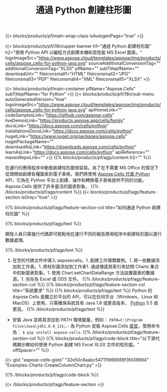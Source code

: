 ﻿---
title: 通過 Python 創建柱形圖
url: /zh-hant/python-java/create-column-chart/
description: Python 使用 Python 庫將柱形圖創建到 Excel 的示例代碼。使用此代碼在基於 Python 的應用程序中為 MS Excel 創建柱形圖。
---
{{< blocks/products/pf/main-wrap-class isAutogenPage="true" >}}

{{< blocks/products/pf/i18n/upper-banner h1="通過 Python 創建柱形圖" h2="使用 Python API 以編程方式創建本機和高性能 MS Excel 圖表。" logoImageSrc="https://www.aspose.cloud/templates/aspose/img/products/cells/aspose_cells-for-python-java.svg" sourceAdditionalConversionTag="" additionalConversionTag="XLSX" pfName="" subTitlepfName="" downloadUrl="" fileiconsmall1="HTML" fileiconsmall2="JPG" fileiconsmall3="PDF" fileiconsmall4="XML" fileiconsmall5="XLSX" >}}

{{< blocks/products/pf/main-container pfName="Aspose.Cells" subTitlepfName="for Python" >}}
{{< blocks/products/pf/i18n/sub-menu autoGeneratedVersion="true" logoImageSrc="https://www.aspose.cloud/templates/aspose/img/products/cells/aspose_cells-for-python-java.svg" apiHomeLink="" codeSamplesLink="https://github.com/aspose-cells" liveDemosLink="https://products.aspose.app/cells/family" docsLink="https://docs.aspose.com/cells/python" installationsDocsLink="https://docs.aspose.com/cells/python" nugetLink="https://www.nuget.org/packages/aspose.cells" nugetPackageName="" downloadAsLink="https://downloads.aspose.com/cells/python" learnAsLink="https://docs.aspose.com/cells/python" apiReference="" mavenRepoLink="" >}}
{{% blocks/products/pf/agp/content h2="" %}}

在運行的應用程序中動態創建柱形圖很容易。為了在不需要 MS Office 的情況下從頭開始創建各種圖表到電子表格，我們將使用 [Aspose.Cells 代表 Python](https://pypi.org/project/aspose.cells)  API，它為在 Python 平台上創建、操作和轉換電子表格提供不同的功能。 Aspose.Cells 提供了許多靈活的圖表對象。
{{% /blocks/products/pf/agp/content %}}
{{< blocks/products/pf/agp/feature-section isGrey="true" >}}

{{% blocks/products/pf/agp/feature-section-col title="如何通過 Python 創建柱形圖" %}}

{{% blocks/products/pf/agp/text %}}

開發人員只需幾行代碼即可輕鬆地在運行不同的報告應用程序中創建柱形圖以進行數據處理。

{{% /blocks/products/pf/agp/text %}}

1. 在您的代碼文件中導入 asposecells。1. 創建工作簿類實例。1. 將一些數據添加到工作表。1. 將柱形圖添加到工作表1. 通過傳遞其索引來訪問 Charts 集合中的新圖表對象。1. 使用 Chart.setChartDataRange 方法設置圖表的數據源。1. 另存為 Excel 或 ODS 文件。
{{% /blocks/products/pf/agp/feature-section-col %}}
{{% blocks/products/pf/agp/feature-section-col title="系統要求" %}}
{{% blocks/products/pf/agp/text %}}
 Python 的 Aspose.Cells 是獨立於平台的 API，可以在任何平台（Windows、Linux 和 MacOS）上使用，只需確保系統具有 Java 1.8 或更高版本， [Python](https://www.python.org/downloads/) 3.5 或更高。
{{% /blocks/products/pf/agp/text %}}
- 安裝 Java 並將其添加到 PATH 環境變量，例如： <code>PATH=C:\Program Files\Java\jdk1.8.0_131;</code>.- 為 Python 安裝 Aspose.Cells <a href="https://pypi.org/project/aspose-cells/">皮皮</a>，使用命令為： <code>$ pip install aspose-cells</code>.
{{% /blocks/products/pf/agp/feature-section-col %}}
{{% blocks/products/pf/agp/code-block title="以下源代碼顯示瞭如何使用 Python 創建 MS Excel XLSX 文件的柱形圖。" offSpacer="" %}}

{{< gist "aspose-cells-gists" "32e50c6aabc547111966569f3fd39694" "Examples-Charts-CreateColumnChart.py" >}}

{{% /blocks/products/pf/agp/code-block %}}

{{< /blocks/products/pf/agp/feature-section >}}

<!-- aboutfile Starts -->